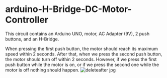 # arduino-H-Bridge-DC-Motor-Controller
This circuit contains an Arduino UNO, motor, AC Adapter (9V), 2 push buttons, and an H-Bridge.

When pressing the first push button, the motor should reach its maximum speed within 2 seconds. After that, when we press the second push button, the motor should turn off within 2 seconds. However, if we press the first push button while the motor is on, or if we press the second one while the motor is off nothing should happen.
![deleteafter jpg](https://user-images.githubusercontent.com/96151955/152376541-e385185f-5422-4235-842f-71d800553a14.png)
